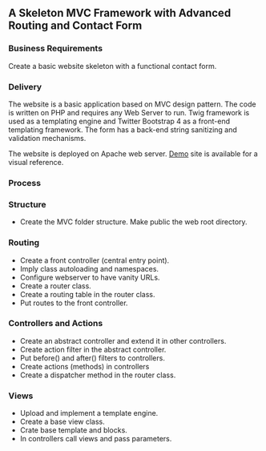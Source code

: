 ## A Skeleton MVC Framework with Advanced Routing and Contact Form
### Business Requirements
Create a basic website skeleton with a functional contact form.

### Delivery
The website is a basic application based on MVC design pattern. The
code is written on PHP and requires any Web Server to run. 
Twig framework is used as a templating engine and Twitter Bootstrap 4 as
a front-end templating framework. The form has a back-end string sanitizing
and validation mechanisms.

The website is deployed on Apache web server. [Demo](http://mvc.gorbich.com) site 
is available for a visual reference.

### Process

### Structure
- Create the MVC folder structure. Make public the web root directory.
### Routing
- Create a front controller (central entry point).
- Imply class autoloading and namespaces.
- Configure webserver to have vanity URLs.
- Create a router class.
- Create a routing table in the router class.
- Put routes to the front controller.
### Controllers and Actions
- Create an abstract controller and extend it in other controllers.
- Create action filter in the abstract controller.
- Put before() and after() filters to controllers.
- Create actions (methods) in controllers
- Create a dispatcher method in the router class.
### Views
- Upload and implement a template engine.
- Create a base view class.
- Crate base template and blocks.
- In controllers call views and pass parameters.
